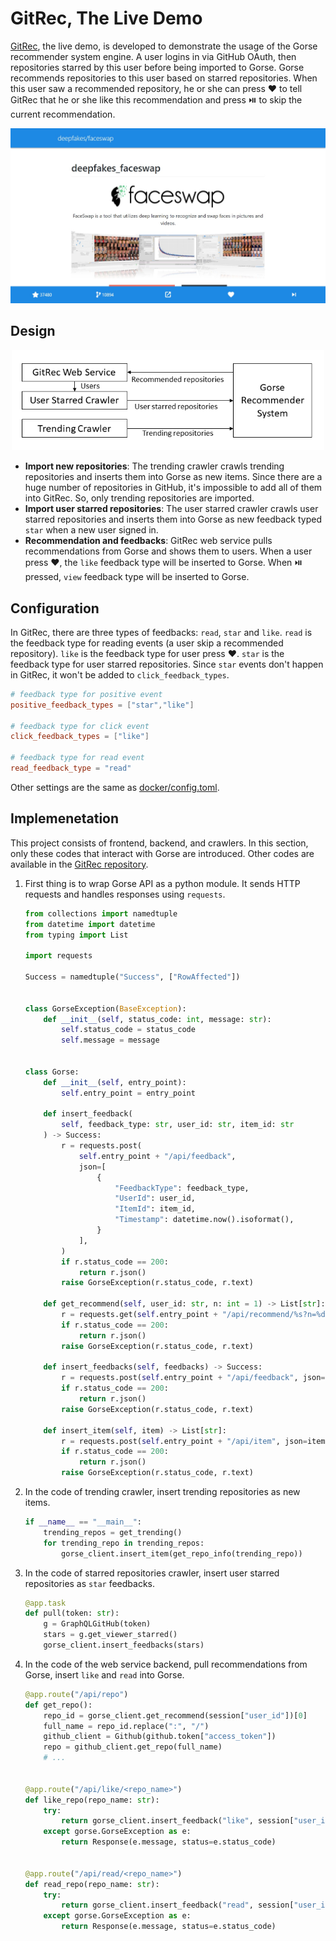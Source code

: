 # GitRec, The Live Demo

[GitRec](https://gitrec.gorse.io/), the live demo, is developed to demonstrate the usage of the Gorse recommender system engine. A user logins in via GitHub OAuth, then repositories starred by this user before being imported to Gorse. Gorse recommends repositories to this user based on starred repositories. When this user saw a recommended repository, he or she can press ❤️ to tell GitRec that he or she like this recommendation and press ⏯️ to skip the current recommendation.

![gitrec](img/gitrec.jpg)

## Design

<center><img width="500" src="img/gitrec-architecture.png"/></center>

- **Import new repositories**: The trending crawler crawls trending repositories and inserts them into Gorse as new items. Since there are a huge number of repositories in GitHub, it's impossible to add all of them into GitRec. So, only trending repositories are imported.
- **Import user starred repositories**: The user starred crawler crawls user starred repositories and inserts them into Gorse as new feedback typed `star` when a new user signed in.
- **Recommendation and feedbacks**: GitRec web service pulls recommendations from Gorse and shows them to users. When a user press ❤️, the `like` feedback type will be inserted to Gorse. When ⏯️ pressed, `view` feedback type will be inserted to Gorse.

## Configuration

In GitRec, there are three types of feedbacks: `read`, `star` and `like`. `read` is the feedback type for reading events (a user skip a recommended repository). `like` is the feedback type for user press ❤️. `star` is the feedback type for user starred repositories. Since `star` events don't happen in GitRec, it won't be added to `click_feedback_types`.

```toml
# feedback type for positive event
positive_feedback_types = ["star","like"]

# feedback type for click event
click_feedback_types = ["like"]

# feedback type for read event
read_feedback_type = "read"
```

Other settings are the same as [docker/config.toml](https://github.com/zhenghaoz/gorse/blob/master/docker/config.toml).

## Implemenetation

This project consists of frontend, backend, and crawlers. In this section, only these codes that interact with Gorse are introduced. Other codes are available in the [GitRec repository](https://github.com/zhenghaoz/gitrec).

1. First thing is to wrap Gorse API as a python module. It sends HTTP requests and handles responses using `requests`.

    ```python
    from collections import namedtuple
    from datetime import datetime
    from typing import List

    import requests

    Success = namedtuple("Success", ["RowAffected"])


    class GorseException(BaseException):
        def __init__(self, status_code: int, message: str):
            self.status_code = status_code
            self.message = message


    class Gorse:
        def __init__(self, entry_point):
            self.entry_point = entry_point

        def insert_feedback(
            self, feedback_type: str, user_id: str, item_id: str
        ) -> Success:
            r = requests.post(
                self.entry_point + "/api/feedback",
                json=[
                    {
                        "FeedbackType": feedback_type,
                        "UserId": user_id,
                        "ItemId": item_id,
                        "Timestamp": datetime.now().isoformat(),
                    }
                ],
            )
            if r.status_code == 200:
                return r.json()
            raise GorseException(r.status_code, r.text)

        def get_recommend(self, user_id: str, n: int = 1) -> List[str]:
            r = requests.get(self.entry_point + "/api/recommend/%s?n=%d" % (user_id, n))
            if r.status_code == 200:
                return r.json()
            raise GorseException(r.status_code, r.text)

        def insert_feedbacks(self, feedbacks) -> Success:
            r = requests.post(self.entry_point + "/api/feedback", json=feedbacks)
            if r.status_code == 200:
                return r.json()
            raise GorseException(r.status_code, r.text)

        def insert_item(self, item) -> List[str]:
            r = requests.post(self.entry_point + "/api/item", json=item)
            if r.status_code == 200:
                return r.json()
            raise GorseException(r.status_code, r.text)
    ```

2. In the code of trending crawler, insert trending repositories as new items.

    ```python
    if __name__ == "__main__":
        trending_repos = get_trending()
        for trending_repo in trending_repos:
            gorse_client.insert_item(get_repo_info(trending_repo))
    ```

3. In the code of starred repositories crawler, insert user starred repositories as `star` feedbacks.

    ```python
    @app.task
    def pull(token: str):
        g = GraphQLGitHub(token)
        stars = g.get_viewer_starred()
        gorse_client.insert_feedbacks(stars)
    ```

4. In the code of the web service backend, pull recommendations from Gorse, insert `like` and `read` into Gorse.

    ```python
    @app.route("/api/repo")
    def get_repo():
        repo_id = gorse_client.get_recommend(session["user_id"])[0]
        full_name = repo_id.replace(":", "/")
        github_client = Github(github.token["access_token"])
        repo = github_client.get_repo(full_name)
        # ...


    @app.route("/api/like/<repo_name>")
    def like_repo(repo_name: str):
        try:
            return gorse_client.insert_feedback("like", session["user_id"], repo_name)
        except gorse.GorseException as e:
            return Response(e.message, status=e.status_code)


    @app.route("/api/read/<repo_name>")
    def read_repo(repo_name: str):
        try:
            return gorse_client.insert_feedback("read", session["user_id"], repo_name)
        except gorse.GorseException as e:
            return Response(e.message, status=e.status_code)
    ```
